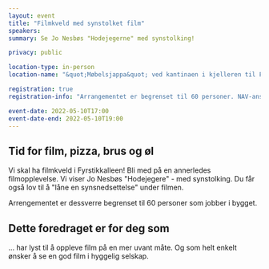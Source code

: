 ```yaml
---
layout: event
title: "Filmkveld med synstolket film"
speakers:
summary: Se Jo Nesbøs "Hodejegerne" med synstolking!

privacy: public 

location-type: in-person
location-name: "&quot;Møbelsjappa&quot; ved kantinaen i kjelleren til Fyrstikkalléen 1"

registration: true
registration-info: "Arrangementet er begrenset til 60 personer. NAV-ansatte kan <a href='https://forms.office.com/r/rVG6LGC1Ub?lang=nb-NO'>melde seg på via Forms</a>.  Andre kan melde seg på via <a href='mailto:universell.utforming@nav.no?subject=&quot;Påmelding til filmkvelden&quot;'>epost</a>."   

event-date: 2022-05-10T17:00
event-date-end: 2022-05-10T19:00
---
```

## Tid for film, pizza, brus og øl
Vi skal ha filmkveld i Fyrstikkalleen! Bli med på en annerledes filmopplevelse. Vi viser Jo Nesbøs "Hodejegere" - med synstolking. Du får også lov til å "låne en synsnedsettelse" under filmen.

Arrengementet er dessverre begrenset til 60 personer som jobber i bygget.

## Dette foredraget er for deg som
... har lyst til å oppleve film på en mer uvant måte. Og som helt enkelt ønsker å se en god film i hyggelig selskap.


